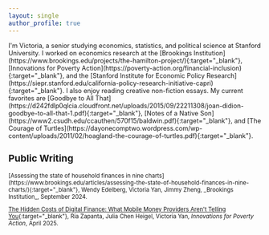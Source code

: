 ```yaml
---
layout: single
author_profile: true
---
```

<span style="font-size:0.9em;">
I'm Victoria, a senior studying economics, statistics, and political science at Stanford University. I worked on economics research at the [Brookings Institution](https://www.brookings.edu/projects/the-hamilton-project/){:target="_blank"}, [Innovations for Poverty Action](https://poverty-action.org/financial-inclusion){:target="_blank"}, and the [Stanford Institute for Economic Policy Research](https://siepr.stanford.edu/california-policy-research-initiative-capri){:target="_blank"}. I also enjoy reading creative non-fiction essays. My current favorites are [Goodbye to All That](https://d242fdlp0qlcia.cloudfront.net/uploads/2015/09/22211308/joan-didion-goodbye-to-all-that-1.pdf){:target="_blank"}, [Notes of a Native Son](https://www2.csudh.edu/ccauthen/570f15/baldwin.pdf){:target="_blank"}, and [The Courage of Turtles](https://dayonecomptwo.wordpress.com/wp-content/uploads/2011/02/hoagland-the-courage-of-turtles.pdf){:target="_blank"}. 

## Public Writing
<span style="font-size:0.9em;">
[Assessing the state of household finances in nine charts](https://www.brookings.edu/articles/assessing-the-state-of-household-finances-in-nine-charts/){:target="_blank"}, Wendy Edelberg, Victoria Yan, Jimmy Zheng, _Brookings Institution_, September 2024.<br>
  
[The Hidden Costs of Digital Finance: What Mobile Money Providers Aren't Telling You](https://poverty-action.org/hidden-costs-digital-finance-what-mobile-money-providers-arent-telling-you){:target="_blank"}, Ria Zapanta, Julia Chen Heigel, Victoria Yan, _Innovations for Poverty Action_, April 2025.


